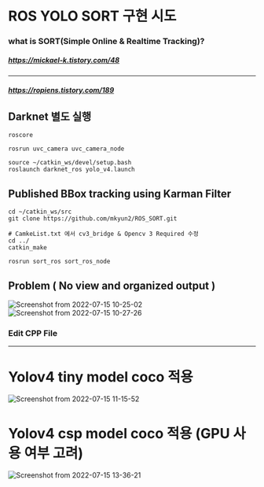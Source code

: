 # ROS YOLO SORT 구현 시도
### what is SORT(Simple Online & Realtime Tracking)? 
##### https://mickael-k.tistory.com/48
__________________________
##### https://ropiens.tistory.com/189
## Darknet 별도 실행
```
roscore
```
```
rosrun uvc_camera uvc_camera_node
```
```
source ~/catkin_ws/devel/setup.bash
roslaunch darknet_ros yolo_v4.launch
```
## Published BBox tracking using Karman Filter
```
cd ~/catkin_ws/src
git clone https://github.com/mkyun2/ROS_SORT.git
```
```
# CamkeList.txt 에서 cv3_bridge & Opencv 3 Required 수정
cd ../
catkin_make
```
```
rosrun sort_ros sort_ros_node
```
## Problem ( No view and organized output )
![Screenshot from 2022-07-15 10-25-02](https://user-images.githubusercontent.com/88171531/179128381-ae04a801-2555-49f5-96c4-609b37084d20.png)
![Screenshot from 2022-07-15 10-27-26](https://user-images.githubusercontent.com/88171531/179128389-97048f73-62ee-4242-8ee6-0588abc73429.png)
### Edit CPP File
_______________________
# Yolov4 tiny model coco 적용
![Screenshot from 2022-07-15 11-15-52](https://user-images.githubusercontent.com/88171531/179133381-b19ae5e2-1090-4da3-8aee-f33d9774810e.png)
# Yolov4 csp model coco 적용 (GPU 사용 여부 고려)
![Screenshot from 2022-07-15 13-36-21](https://user-images.githubusercontent.com/88171531/179151598-8a11be84-e97c-47e1-9360-3f17f5f5ab15.png)
